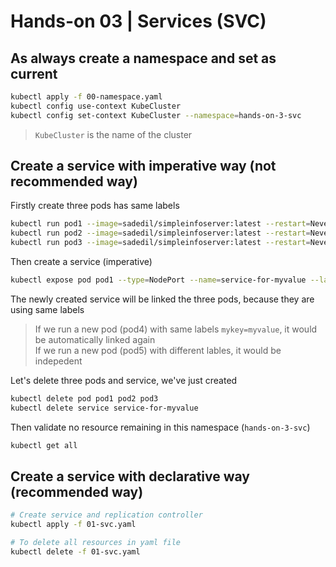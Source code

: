 # Hands-on 03 | Services (SVC)

## As always create a namespace and set as current

```bash
kubectl apply -f 00-namespace.yaml
kubectl config use-context KubeCluster
kubectl config set-context KubeCluster --namespace=hands-on-3-svc
```

> `KubeCluster` is the name of the cluster

## Create a service with imperative way (not recommended way)

Firstly create three pods has same labels

```bash
kubectl run pod1 --image=sadedil/simpleinfoserver:latest --restart=Never --labels="mykey=myvalue"
kubectl run pod2 --image=sadedil/simpleinfoserver:latest --restart=Never --labels="mykey=myvalue"
kubectl run pod3 --image=sadedil/simpleinfoserver:latest --restart=Never --labels="mykey=myvalue"
```

Then create a service (imperative)
```bash
kubectl expose pod pod1 --type=NodePort --name=service-for-myvalue --labels="mykey=myvalue" --port="80"
```

The newly created service will be linked the three pods, because they are using same labels

> If we run a new pod (pod4) with same labels `mykey=myvalue`, it would be automatically linked again  
If we run a new pod (pod5) with different lables, it would be indepedent

Let's delete three pods and service, we've just created
```bash
kubectl delete pod pod1 pod2 pod3
kubectl delete service service-for-myvalue
```

Then validate no resource remaining in this namespace (`hands-on-3-svc`)
```bash
kubectl get all
```

## Create a service with declarative way (recommended way)

```bash
# Create service and replication controller
kubectl apply -f 01-svc.yaml

# To delete all resources in yaml file
kubectl delete -f 01-svc.yaml
```